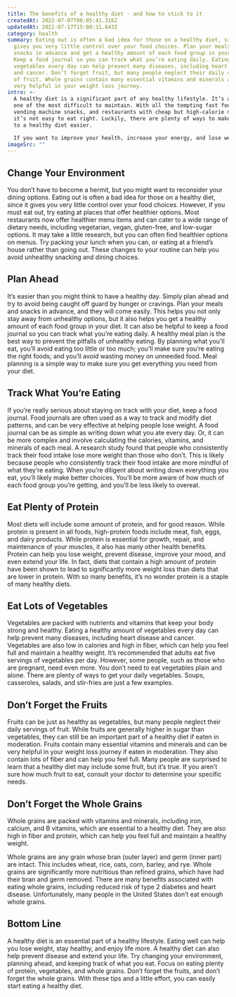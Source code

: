 ```yaml
---
title: The benefits of a healthy diet - and how to stick to it
createdAt: 2022-07-07T06:05:41.316Z
updatedAt: 2022-07-17T15:00:31.643Z
category: health
summary: Eating out is often a bad idea for those on a healthy diet, since it
  gives you very little control over your food choices. Plan your meals and
  snacks in advance and get a healthy amount of each food group in your diet.
  Keep a food journal so you can track what you’re eating daily. Eating lots of
  vegetables every day can help prevent many diseases, including heart disease
  and cancer. Don’t forget fruit, but many people neglect their daily servings
  of fruit. Whole grains contain many essential vitamins and minerals and can be
  very helpful in your weight loss journey.
intro: >-
  A healthy diet is a significant part of any healthy lifestyle. It’s also
  one of the most difficult to maintain. With all the tempting fast food,
  vending machine snacks, and restaurants with cheap but high-calorie meals,
  it’s not easy to eat right. Luckily, there are plenty of ways to make sticking
  to a healthy diet easier.

  If you want to improve your health, increase your energy, and lose weight—while still enjoying great food—a healthy diet is the way to do it. A healthy diet can help prevent disease and keep you feeling great. Following these tips can get you well on your way towards meeting your nutrition goals and eating a balanced diet that will keep you happy and healthy for life.
imageSrc: ""
---
```


## Change Your Environment

You don’t have to become a hermit, but you might want to reconsider your dining options. Eating out is often a bad idea for those on a healthy diet, since it gives you very little control over your food choices. However, if you must eat out, try eating at places that offer healthier options.
Most restaurants now offer healthier menu items and can cater to a wide range of dietary needs, including vegetarian, vegan, gluten-free, and low-sugar options. It may take a little research, but you can often find healthier options on menus.
Try packing your lunch when you can, or eating at a friend’s house rather than going out. These changes to your routine can help you avoid unhealthy snacking and dining choices.

## Plan Ahead

It’s easier than you might think to have a healthy day. Simply plan ahead and try to avoid being caught off guard by hunger or cravings.
Plan your meals and snacks in advance, and they will come easily. This helps you not only stay away from unhealthy options, but it also helps you get a healthy amount of each food group in your diet. It can also be helpful to keep a food journal so you can track what you’re eating daily.
A healthy meal plan is the best way to prevent the pitfalls of unhealthy eating. By planning what you’ll eat, you’ll avoid eating too little or too much; you’ll make sure you’re eating the right foods; and you’ll avoid wasting money on unneeded food. Meal planning is a simple way to make sure you get everything you need from your diet.

## Track What You’re Eating

If you’re really serious about staying on track with your diet, keep a food journal. Food journals are often used as a way to track and modify diet patterns, and can be very effective at helping people lose weight. A food journal can be as simple as writing down what you ate every day. Or, it can be more complex and involve calculating the calories, vitamins, and minerals of each meal.
A research study found that people who consistently track their food intake lose more weight than those who don’t. This is likely because people who consistently track their food intake are more mindful of what they’re eating.
When you’re diligent about writing down everything you eat, you’ll likely make better choices. You’ll be more aware of how much of each food group you’re getting, and you’ll be less likely to overeat.

## Eat Plenty of Protein

Most diets will include some amount of protein, and for good reason. While protein is present in all foods, high-protein foods include meat, fish, eggs, and dairy products.
While protein is essential for growth, repair, and maintenance of your muscles, it also has many other health benefits. Protein can help you lose weight, prevent disease, improve your mood, and even extend your life.
In fact, diets that contain a high amount of protein have been shown to lead to significantly more weight loss than diets that are lower in protein.
With so many benefits, it’s no wonder protein is a staple of many healthy diets.

## Eat Lots of Vegetables

Vegetables are packed with nutrients and vitamins that keep your body strong and healthy. Eating a healthy amount of vegetables every day can help prevent many diseases, including heart disease and cancer.
Vegetables are also low in calories and high in fiber, which can help you feel full and maintain a healthy weight.
It’s recommended that adults eat five servings of vegetables per day. However, some people, such as those who are pregnant, need even more.
You don’t need to eat vegetables plain and alone. There are plenty of ways to get your daily vegetables. Soups, casseroles, salads, and stir-fries are just a few examples.

## Don’t Forget the Fruits

Fruits can be just as healthy as vegetables, but many people neglect their daily servings of fruit. While fruits are generally higher in sugar than vegetables, they can still be an important part of a healthy diet if eaten in moderation.
Fruits contain many essential vitamins and minerals and can be very helpful in your weight loss journey if eaten in moderation.
They also contain lots of fiber and can help you feel full.
Many people are surprised to learn that a healthy diet may include some fruit, but it’s true. If you aren’t sure how much fruit to eat, consult your doctor to determine your specific needs.

## Don’t Forget the Whole Grains

Whole grains are packed with vitamins and minerals, including iron, calcium, and B vitamins, which are essential to a healthy diet.
They are also high in fiber and protein, which can help you feel full and maintain a healthy weight.

Whole grains are any grain whose bran (outer layer) and germ (inner part) are intact. This includes wheat, rice, oats, corn, barley, and rye. Whole grains are significantly more nutritious than refined grains, which have had their bran and germ removed.
There are many benefits associated with eating whole grains, including reduced risk of type 2 diabetes and heart disease.
Unfortunately, many people in the United States don’t eat enough whole grains.

## Bottom Line

A healthy diet is an essential part of a healthy lifestyle. Eating well can help you lose weight, stay healthy, and enjoy life more. A healthy diet can also help prevent disease and extend your life.
Try changing your environment, planning ahead, and keeping track of what you eat. Focus on eating plenty of protein, vegetables, and whole grains. Don’t forget the fruits, and don’t forget the whole grains. With these tips and a little effort, you can easily start eating a healthy diet.
